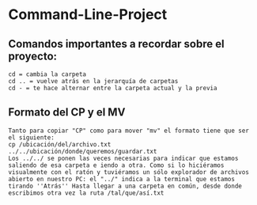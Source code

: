 # Command-Line-Project

## Comandos importantes a recordar sobre el proyecto:
```shell
cd = cambia la carpeta
cd .. = vuelve atrás en la jerarquía de carpetas
cd - = te hace alternar entre la carpeta actual y la previa
```

## Formato del CP y el MV
```shell
Tanto para copiar "CP" como para mover "mv" el formato tiene que ser el siguiente:
cp /ubicación/del/archivo.txt ../../ubicación/donde/queremos/guardar.txt
Los ../../ se ponen las veces necesarias para indicar que estamos saliendo de esa carpeta e iendo a otra. Como si lo hiciéramos visualmente con el ratón y tuviéramos un sólo explorador de archivos abierto en nuestro PC: el "../" indica a la terminal que estamos tirando ''Atrás'' Hasta llegar a una carpeta en común, desde donde escribimos otra vez la ruta /tal/que/así.txt
